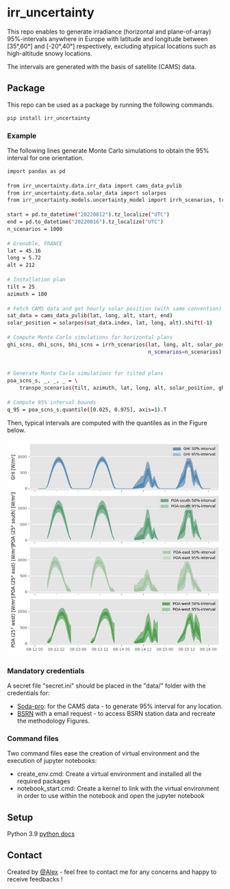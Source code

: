 # irr_uncertainty

This repo enables to generate irradiance (horizontal and plane-of-array) 95%-intervals anywhere in Europe with latitude and longitude between [35°,60°] and [-20°,40°] respectively, excluding atypical locations such as high-altitude snowy locations.

The intervals are generated with the basis of satellite (CAMS) data.

## Package

This repo can be used as a package by running the following commands.

```bash
pip install irr_uncertainty
```

### Example

The following lines generate Monte Carlo simulations to obtain the 95% interval for one orientation.

```bash
import pandas as pd

from irr_uncertainty.data.irr_data import cams_data_pvlib
from irr_uncertainty.data.solar_data import solarpos
from irr_uncertainty.models.uncertainty_model import irrh_scenarios, transpo_scenarios

start = pd.to_datetime("20220812").tz_localize("UTC")
end = pd.to_datetime("20220816").tz_localize("UTC")
n_scenarios = 1000

# Grenoble, FRANCE
lat = 45.16
long = 5.72
alt = 212

# Installation plan
tilt = 25
azimuth = 180

# Fetch CAMS data and get hourly solar position (with same convention)
sat_data = cams_data_pvlib(lat, long, alt, start, end)
solar_position = solarpos(sat_data.index, lat, long, alt).shift(-1)  

# Compute Monte Carlo simulations for horizontal plans
ghi_scns, dhi_scns, bhi_scns = irrh_scenarios(lat, long, alt, solar_position, sat_data["ghi"],
                                              n_scenarios=n_scenarios)
											  

# Generate Monte Carlo simulations for tilted plans
poa_scns_s, _, _, _ = \
    transpo_scenarios(tilt, azimuth, lat, long, alt, solar_position, ghi_scns, dhi_scns, n_scenarios=n_scenarios)

# Compute 95% interval bounds
q_95 = poa_scns_s.quantile([0.025, 0.975], axis=1).T
```

Then, typical intervals are computed with the quantiles as in the Figure below.

![Illustration quantiles](https://raw.githubusercontent.com/AlexandreHugoMathieu/irr_uncertainty/refs/heads/main/data/irr_data/images/illustration_poa_all_quantiles.png)


### Mandatory credentials

A secret file "secret.ini" should be placed in the "data/" folder with the credentials for:

- [Soda-pro](https://www.soda-pro.com/help/cams-services/cams-radiation-service/automatic-access): for the CAMS data - to generate 95% interval for any location.
- [BSRN](https://bsrn.awi.de/data/data-retrieval-via-ftp/) with a email request - to access BSRN station data and recreate the methodology Figures.

### Command files

Two command files ease the creation of virtual environment and the execution of jupyter notebooks:

- create_env.cmd: Create a virtual environment and installed all the required packages
- notebook_start.cmd: Create a kernel to link with the virtual environment in order to use within the notebook and open the jupyter notebook

## Setup

Python 3.9 [python docs](https://docs.python.org/3/using/unix.html#getting-and-installing-the-latest-version-of-python)


## Contact

Created by [@Alex](https://alexandrehugomathieu.github.io/alexandremathieu.github.io//) - feel free to contact me for any concerns and happy to receive feedbacks !
